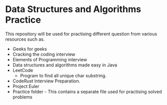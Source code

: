 # Data Structures and Algorithms Practice

This repository will be used for practising different question from various resources such as.

* Geeks for geeks
* Cracking the coding interview
* Elements of Programming interview
* Data structures and algorithms made easy in Java
* LeetCode
    * Program to find all unique char substring.
* CodeRust Interview Preparation.
* Project Euler
* Practice folder - This contains a separate file used for practising solved problems